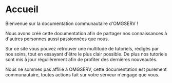 # Accueil

Bienvenue sur la documentation communautaire d'OMGSERV !

Nous avons créé cette documentation afin de partager nos connaissances à d'autres personnes aussi passionnées que nous.

Sur ce site vous pouvez retrouver une multitude de tutoriels, rédigés par nos soins, tout en essayant d'être le plus clair possible. De plus nos tutoriels sont mis à jour régulièrement afin de profiter des dernières nouveautés.

Nous ne sommes pas affilié à OMGSERV, cette documentation est purement communautaire, toutes actions fait sur votre serveur n'engage que vous.

